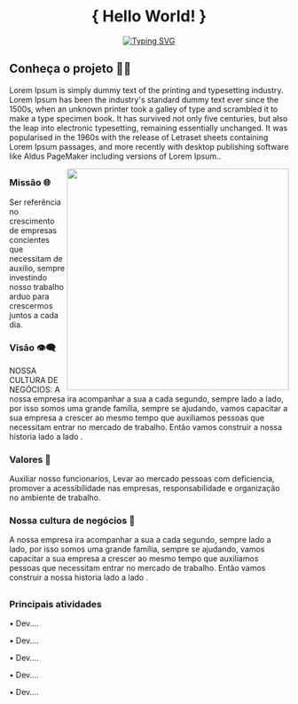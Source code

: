<div align="center">
<h1> { Hello World! } </h1>

[![Typing SVG](https://readme-typing-svg.herokuapp.com?color=FF6F6F&lines=Seja+bem+vindo+a+Resolute!+...;Ideias+de+outro+mundo+%F0%9F%9A%80)](https://git.io/typing-svg)
  
</div>



 <div>
  <h2>Conheça o projeto 👨‍🚀 </h2>
   <p>Lorem Ipsum is simply dummy text of the printing and typesetting industry. Lorem Ipsum has been the industry's standard dummy text ever since the 1500s, when an unknown printer took a galley of type and scrambled it to make a type specimen book. It has survived not only five centuries, but also the leap into electronic typesetting, remaining essentially unchanged. It was popularised in the 1960s with the release of Letraset sheets containing Lorem Ipsum passages, and more recently with desktop publishing software like Aldus PageMaker including versions of Lorem Ipsum..</p>
   
 
 </div>
 
 <div>
    <img align="right" src="https://github.com/nomegustaa/nomegustaa/blob/main/gif/giphy(2).gif" width="400px">
 </div>
 
   ##
   
 <div>
  
  
   <div>
     <h3>Missão 🌐</h3>
     <p>Ser referência no crescimento de empresas concientes que necessitam de auxilio, sempre investindo nosso trabalho arduo para crescermos juntos a cada dia. </p>
  </div>
  
  <div>
    <h3> Visão 👁️‍🗨️ </h3>
     <p>NOSSA CULTURA DE NEGÓCIOS: A nossa empresa ira acompanhar a sua a cada segundo, sempre lado a lado, por isso somos uma grande família, sempre se ajudando,            vamos capacitar a sua empresa a crescer ao mesmo tempo que auxiliamos pessoas que necessitam entrar no mercado de trabalho. Então vamos construir a nossa               historia lado    a lado . </p>
  </div>
  
  <div>
     <h3> Valores 👔</h3>
     <p>Auxiliar nosso funcionarios, Levar ao mercado pessoas com deficiencia, promover a acessibilidade nas empresas, responsabilidade e organização no ambiente de        trabalho. </p>
  </div>
  
  <div>
    <h3> Nossa cultura de negócios 🤝</h3>
    <p>A nossa empresa ira acompanhar a sua a cada segundo, sempre lado a lado, por isso somos uma grande família, sempre se ajudando, vamos capacitar a sua empresa a crescer ao mesmo tempo que auxiliamos pessoas que necessitam entrar no mercado de trabalho. Então vamos construir a nossa historia lado a lado . <p>
  
  </div>
  
  ##
  
  <div> 
    <h3> Principais atividades </h3>
    <p> • Dev.... <p>
    <p> • Dev.... <p>
    <p> • Dev.... <p>
    <p> • Dev.... <p>
    <p> • Dev.... <p>
  </div>
  

  
 
   
   
 
